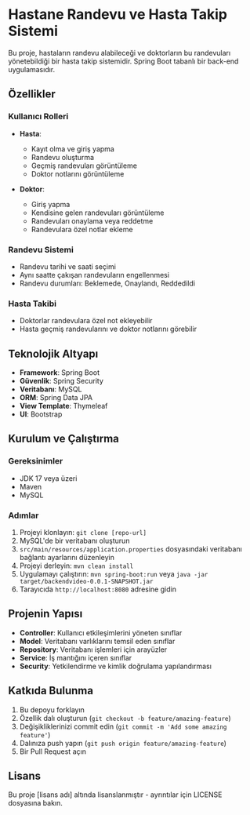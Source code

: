 # Hastane Randevu ve Hasta Takip Sistemi

Bu proje, hastaların randevu alabileceği ve doktorların bu randevuları yönetebildiği bir hasta takip sistemidir. Spring Boot tabanlı bir back-end uygulamasıdır.

## Özellikler

### Kullanıcı Rolleri

- **Hasta**:
  - Kayıt olma ve giriş yapma
  - Randevu oluşturma
  - Geçmiş randevuları görüntüleme
  - Doktor notlarını görüntüleme

- **Doktor**:
  - Giriş yapma
  - Kendisine gelen randevuları görüntüleme
  - Randevuları onaylama veya reddetme
  - Randevulara özel notlar ekleme

### Randevu Sistemi

- Randevu tarihi ve saati seçimi
- Aynı saatte çakışan randevuların engellenmesi
- Randevu durumları: Beklemede, Onaylandı, Reddedildi

### Hasta Takibi

- Doktorlar randevulara özel not ekleyebilir
- Hasta geçmiş randevularını ve doktor notlarını görebilir

## Teknolojik Altyapı

- **Framework**: Spring Boot
- **Güvenlik**: Spring Security
- **Veritabanı**: MySQL
- **ORM**: Spring Data JPA
- **View Template**: Thymeleaf
- **UI**: Bootstrap

## Kurulum ve Çalıştırma

### Gereksinimler

- JDK 17 veya üzeri
- Maven
- MySQL

### Adımlar

1. Projeyi klonlayın: `git clone [repo-url]`
2. MySQL'de bir veritabanı oluşturun
3. `src/main/resources/application.properties` dosyasındaki veritabanı bağlantı ayarlarını düzenleyin
4. Projeyi derleyin: `mvn clean install`
5. Uygulamayı çalıştırın: `mvn spring-boot:run` veya `java -jar target/backendvideo-0.0.1-SNAPSHOT.jar`
6. Tarayıcıda `http://localhost:8080` adresine gidin

## Projenin Yapısı

- **Controller**: Kullanıcı etkileşimlerini yöneten sınıflar
- **Model**: Veritabanı varlıklarını temsil eden sınıflar
- **Repository**: Veritabanı işlemleri için arayüzler
- **Service**: İş mantığını içeren sınıflar
- **Security**: Yetkilendirme ve kimlik doğrulama yapılandırması

## Katkıda Bulunma

1. Bu depoyu forklayın
2. Özellik dalı oluşturun (`git checkout -b feature/amazing-feature`)
3. Değişikliklerinizi commit edin (`git commit -m 'Add some amazing feature'`)
4. Dalınıza push yapın (`git push origin feature/amazing-feature`)
5. Bir Pull Request açın

## Lisans

Bu proje [lisans adı] altında lisanslanmıştır - ayrıntılar için LICENSE dosyasına bakın. 